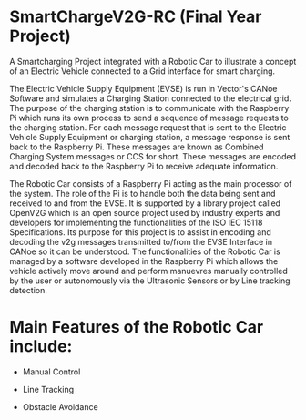 # SmartChargeV2G-RC (Final Year Project)

A Smartcharging Project integrated with a Robotic Car to illustrate a concept of an Electric Vehicle connected to a Grid interface for smart charging. 


The Electric Vehicle Supply Equipment (EVSE) is run in Vector's CANoe Software and simulates a Charging Station connected to the electrical grid. The purpose of the charging station is to communicate with the Raspberry Pi which runs its own process to send a sequence of message requests to the charging station. For each message request that is sent to the Electric Vehicle Supply Equipment or charging station, a message response is sent back to the Raspberry Pi. These messages are known as Combined Charging System messages or CCS for short. These messages are encoded and decoded back to the Raspberry Pi to receive adequate information.


The Robotic Car consists of a Raspberry Pi acting as the main processor of the system. The role of the Pi is to handle both the data being sent and received to and from the EVSE. It is supported by a library project called OpenV2G which is an open source project used by industry experts and developers for implementing the functionalities of the ISO IEC 15118 Specifications. Its purpose for this project is to assist in encoding and decoding the v2g messages transmitted to/from the EVSE Interface in CANoe so it can be understood. The functionalities of the Robotic Car is managed by a software developed in the Raspberry Pi which allows the vehicle actively move around and perform manuevres manually controlled by the user or autonomously via the Ultrasonic Sensors or by Line tracking detection.


# Main Features of the Robotic Car include:

- Manual Control

- Line Tracking

- Obstacle Avoidance
